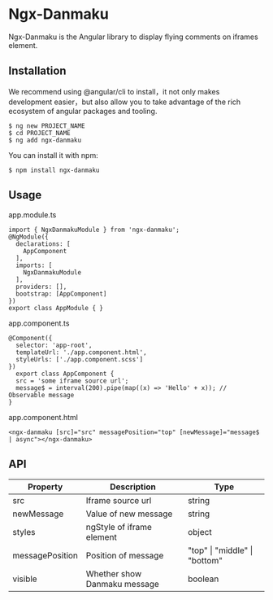# Ngx-Danmaku

Ngx-Danmaku is the Angular library to display flying comments on iframes element.

## Installation
We recommend using @angular/cli to install，it not only makes development easier，but also allow you to take advantage of the rich ecosystem of angular packages and tooling.

```
$ ng new PROJECT_NAME
$ cd PROJECT_NAME
$ ng add ngx-danmaku
```
You can install it with npm:
```
$ npm install ngx-danmaku
```
## Usage
app.module.ts
```
import { NgxDanmakuModule } from 'ngx-danmaku';
@NgModule({
  declarations: [
    AppComponent
  ],
  imports: [
    NgxDanmakuModule
  ],
  providers: [],
  bootstrap: [AppComponent]
})
export class AppModule { }
```
app.component.ts
```
@Component({
  selector: 'app-root',
  templateUrl: './app.component.html',
  styleUrls: ['./app.component.scss']
})
  export class AppComponent {
  src = 'some iframe source url';
  message$ = interval(200).pipe(map((x) => 'Hello' + x)); // Observable message
}
```


app.component.html
```
<ngx-danmaku [src]="src" messagePosition="top" [newMessage]="message$ | async"></ngx-danmaku>
```
## API

| Property        | Description              | Type                          |
|-----------------|--------------------------|-------------------------------|
| src             | Iframe source url        | string                        |
| newMessage      | Value of new message     | string            |
| styles          | ngStyle of iframe element  | object                        |
| messagePosition | Position of message      | "top" \| "middle" \| "bottom" |
| visible         | Whether show Danmaku message      | boolean |
